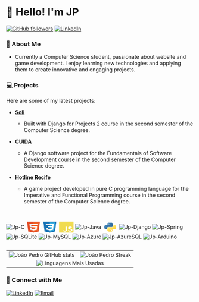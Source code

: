 # 👋 Hello! I'm JP

[![GitHub followers](https://img.shields.io/github/followers/Jp-moraiss?label=Follow&style=social)](https://github.com/Jp-moraiss)
[![LinkedIn](https://img.shields.io/badge/LinkedIn-Connect-blue)](https://www.linkedin.com/in/pedro-morais-7b05942b7/)

### 🚀 About Me

- Currently a Computer Science student, passionate about website and game development. I enjoy learning new technologies and applying them to create innovative and engaging projects.

### 💻 Projects

Here are some of my latest projects:

- **[Soli](https://github.com/Jp-moraiss/Soli)**
  - Built with Django for Projects 2 course in the second semester of the Computer Science degree.

- **[CUIDA](https://github.com/Jeraross/CUIDA/)**
  - A Django software project for the Fundamentals of Software Development course in the second semester of the Computer Science degree.

- **[Hotline Recife](https://github.com/Jeraross/Hotline-Recife/)**
  - A game project developed in pure C programming language for the Imperative and Functional Programming course in the second semester of the Computer Science degree.


##
<div style="display: inline_block"><br>
  <img align="center" alt="Jp-C" height="30" width="40" src="https://cdn.jsdelivr.net/gh/devicons/devicon@latest/icons/c/c-original.svg">
  <img align="center" alt="Jp-HTML" height="30" width="40" src="https://raw.githubusercontent.com/devicons/devicon/master/icons/html5/html5-original.svg">
  <img align="center" alt="Jp-CSS" height="30" width="40" src="https://raw.githubusercontent.com/devicons/devicon/master/icons/css3/css3-original.svg">
  <img align="center" alt="Jp-Js" height="30" width="40" src="https://raw.githubusercontent.com/devicons/devicon/master/icons/javascript/javascript-plain.svg">
  <img align="center" alt="Jp-Java" height="30" width="40" src="https://cdn.jsdelivr.net/npm/devicon@2.14.0/icons/java/java-original.svg">
  <img align="center" alt="Jp-Python" height="30" width="40" src="https://raw.githubusercontent.com/devicons/devicon/master/icons/python/python-original.svg">
  <img align="center" alt="Jp-Django" height="30" width="40" src="https://cdn.jsdelivr.net/gh/devicons/devicon@latest/icons/django/django-plain.svg">
  <img align="center" alt="Jp-Spring" height="30" width="40" src="https://cdn.jsdelivr.net/gh/devicons/devicon@latest/icons/spring/spring-original.svg">
  <img align="center" alt="Jp-SQLite" height="30" width="40" src="https://cdn.jsdelivr.net/gh/devicons/devicon@latest/icons/sqlite/sqlite-original.svg">
  <img align="center" alt="Jp-MySQL" height="30" width="40" src="https://cdn.jsdelivr.net/gh/devicons/devicon@latest/icons/mysql/mysql-original.svg">
  <img align="center" alt="Jp-Azure" height="30" width="40" src="https://cdn.jsdelivr.net/gh/devicons/devicon@latest/icons/azure/azure-original.svg">
  <img align="center" alt="Jp-AzureSQL" height="30" width="40" src="https://cdn.jsdelivr.net/gh/devicons/devicon@latest/icons/azuresqldatabase/azuresqldatabase-original.svg">
  <img align="center" alt="Jp-Arduino" height="30" width="40" src="https://cdn.jsdelivr.net/gh/devicons/devicon@latest/icons/arduino/arduino-original.svg">
</div>

##

<table align="center">
  <tr>
    <td align="center">
      <img src="https://github-readme-stats.vercel.app/api?username=Jp-moraiss&show_icons=true&theme=blue_navy&count_private=true" alt="João Pedro GitHub stats" />
    </td>
    <td align="center">
      <img src="https://github-readme-streak-stats.herokuapp.com/?user=Jp-moraiss&theme=blue_navy" alt="João Pedro Streak" />
    </td>
  </tr>
  <tr>
    <td colspan="2" align="center">
      <img src="https://github-readme-stats.vercel.app/api/top-langs/?username=Jp-moraiss&theme=blue_navy&show_icons=true&layout=compact" alt="Linguagens Mais Usadas" />
    </td>
  </tr>
</table>  


### 🔗 Connect with Me

[![LinkedIn](https://img.shields.io/badge/LinkedIn-0A66C2.svg?style=for-the-badge&logo=LinkedIn&logoColor=white)](https://www.linkedin.com/in/pedro-morais-7b05942b7/)
[![Email](https://img.shields.io/badge/Gmail-EA4335.svg?style=for-the-badge&logo=Gmail&logoColor=white)](mailto:jpamorais3011@gmail.com)

